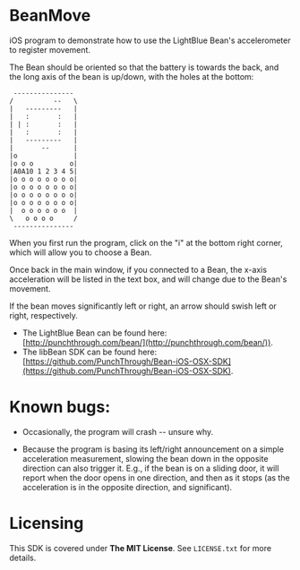 BeanMove
========

iOS program to demonstrate how to use the LightBlue Bean's accelerometer to register movement.

The Bean should be oriented so that the battery is towards the back, and the long axis
of the bean is up/down, with the holes at the bottom:

~~~~
 ---------------
/          --   \
|   ---------   |
|   :       :   |
| | :       :   |
|   :       :   |
|   ---------   |
|       --      |
|o              |
|o o o         o|
|A0A10 1 2 3 4 5|
|o o o o o o o o|
|o o o o o o o o|
|o o o o o o o o|
|o o o o o o o o|
|  o o o o o o  |
\   o o o o     /
 ---------------
~~~~ 
 
When you first run the program, click on the "i" at the bottom right corner, which will
allow you to choose a Bean.

Once back in the main window, if you connected to a Bean, the x-axis acceleration
will be listed in the text box, and will change due to the Bean's movement.

If the bean moves significantly left or right, an arrow should swish left or right,
respectively.

* The LightBlue Bean can be found here: [http://punchthrough.com/bean/](http://punchthrough.com/bean/)). 
* The libBean SDK can be found here: [https://github.com/PunchThrough/Bean-iOS-OSX-SDK](https://github.com/PunchThrough/Bean-iOS-OSX-SDK).


# Known bugs:

- Occasionally, the program will crash -- unsure why.

- Because the program is basing its left/right announcement on a simple
acceleration measurement, slowing the bean down in the opposite direction can
also trigger it. E.g., if the bean is on a sliding door, it will report when the door
opens in one direction, and then as it stops (as the acceleration is in the
opposite direction, and significant).

# Licensing

This SDK is covered under **The MIT License**. See `LICENSE.txt` for more details.
